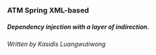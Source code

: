 ### ATM Spring XML-based
	
<h5>Dependency injection with a layer of indirection.</h5>
<h6>Written by Kasidis Luangwutiwong</h6>

